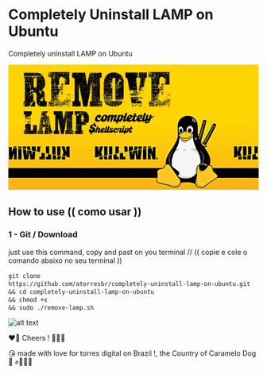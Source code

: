 # Completely Uninstall LAMP on Ubuntu
  Completely uninstall LAMP on Ubuntu

![alt text](https://github.com/atorresbr/completely-uninstall-lamp-on-ubuntu/blob/main/img/completely-uninstall-lamp-on-ubuntu.jpg)

## How to use (( como usar )) 

### 1 - Git / Download 
just use this command, copy and past on you terminal //  (( copie e cole o comando abaixo no seu terminal ))

```
git clone 
https://github.com/atorresbr/completely-uninstall-lamp-on-ubuntu.git 
&& cd completely-uninstall-lamp-on-ubuntu
&& chmod +x
&& sudo ./remove-lamp.sh
```

![alt text](https://github.com/atorresbr/completely-uninstall-lamp-on-ubuntu/blob/main/img/remove.gif)

❤️‍🔥 Cheers ! 🥂🍺🍻 

😘 made with love for torres digital on Brazil !, the Country of Caramelo Dog 🦮 ✊🥰😍🤩


